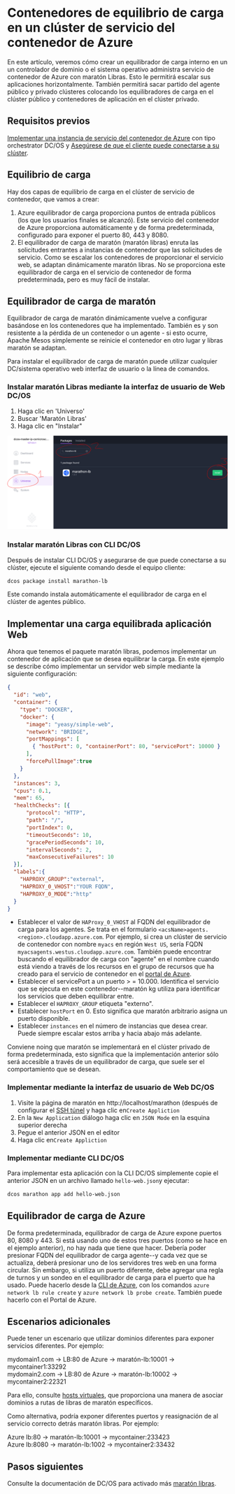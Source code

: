 <properties
   pageTitle="Cargar saldo contenedores en un clúster de servicio del contenedor de Azure | Microsoft Azure"
   description="Equilibrar la carga entre varios contenedores en un clúster de servicio del contenedor de Azure."
   services="container-service"
   documentationCenter=""
   authors="rgardler"
   manager="timlt"
   editor=""
   tags="acs, azure-container-service"
   keywords="Contenedores, servicios de Micro, DC/OS, Azure"/>

<tags
   ms.service="container-service"
   ms.devlang="na"
   ms.topic="get-started-article"
   ms.tgt_pltfrm="na"
   ms.workload="na"
   ms.date="07/11/2016"
   ms.author="rogardle"/>

# <a name="load-balance-containers-in-an-azure-container-service-cluster"></a>Contenedores de equilibrio de carga en un clúster de servicio del contenedor de Azure

En este artículo, veremos cómo crear un equilibrador de carga interno en un un controlador de dominio o el sistema operativo administra servicio de contenedor de Azure con maratón Libras. Esto le permitirá escalar sus aplicaciones horizontalmente. También permitirá sacar partido del agente público y privado clústeres colocando los equilibradores de carga en el clúster público y contenedores de aplicación en el clúster privado.

## <a name="prerequisites"></a>Requisitos previos

[Implementar una instancia de servicio del contenedor de Azure](container-service-deployment.md) con tipo orchestrator DC/OS y [Asegúrese de que el cliente puede conectarse a su clúster](container-service-connect.md). 

## <a name="load-balancing"></a>Equilibrio de carga

Hay dos capas de equilibrio de carga en el clúster de servicio de contenedor, que vamos a crear: 

  1. Azure equilibrador de carga proporciona puntos de entrada públicos (los que los usuarios finales se alcanzó). Este servicio del contenedor de Azure proporciona automáticamente y de forma predeterminada, configurado para exponer el puerto 80, 443 y 8080.
  2. El equilibrador de carga de maratón (maratón libras) enruta las solicitudes entrantes a instancias de contenedor que las solicitudes de servicio. Como se escalar los contenedores de proporcionar el servicio web, se adaptan dinámicamente maratón libras. No se proporciona este equilibrador de carga en el servicio de contenedor de forma predeterminada, pero es muy fácil de instalar.

## <a name="marathon-load-balancer"></a>Equilibrador de carga de maratón

Equilibrador de carga de maratón dinámicamente vuelve a configurar basándose en los contenedores que ha implementado. También es y son resistente a la pérdida de un contenedor o un agente - si esto ocurre, Apache Mesos simplemente se reinicie el contenedor en otro lugar y libras maratón se adaptan.

Para instalar el equilibrador de carga de maratón puede utilizar cualquier DC/sistema operativo web interfaz de usuario o la línea de comandos.

### <a name="install-marathon-lb-using-dcos-web-ui"></a>Instalar maratón Libras mediante la interfaz de usuario de Web DC/OS

  1. Haga clic en 'Universo'
  2. Buscar 'Maratón Libras'
  3. Haga clic en "Instalar"

![Instalar maratón kg a través de la interfaz de Web DC/OS](./media/dcos/marathon-lb-install.png)

### <a name="install-marathon-lb-using-the-dcos-cli"></a>Instalar maratón Libras con CLI DC/OS

Después de instalar CLI DC/OS y asegurarse de que puede conectarse a su clúster, ejecute el siguiente comando desde el equipo cliente:

```bash
dcos package install marathon-lb
```

Este comando instala automáticamente el equilibrador de carga en el clúster de agentes público.

## <a name="deploy-a-load-balanced-web-application"></a>Implementar una carga equilibrada aplicación Web

Ahora que tenemos el paquete maratón libras, podemos implementar un contenedor de aplicación que se desea equilibrar la carga. En este ejemplo se describe cómo implementar un servidor web simple mediante la siguiente configuración:

```json
{
  "id": "web",
  "container": {
    "type": "DOCKER",
    "docker": {
      "image": "yeasy/simple-web",
      "network": "BRIDGE",
      "portMappings": [
        { "hostPort": 0, "containerPort": 80, "servicePort": 10000 }
      ],
      "forcePullImage":true
    }
  },
  "instances": 3,
  "cpus": 0.1,
  "mem": 65,
  "healthChecks": [{
      "protocol": "HTTP",
      "path": "/",
      "portIndex": 0,
      "timeoutSeconds": 10,
      "gracePeriodSeconds": 10,
      "intervalSeconds": 2,
      "maxConsecutiveFailures": 10
  }],
  "labels":{
    "HAPROXY_GROUP":"external",
    "HAPROXY_0_VHOST":"YOUR FQDN",
    "HAPROXY_0_MODE":"http"
  }
}

```

  * Establecer el valor de `HAProxy_0_VHOST` al FQDN del equilibrador de carga para los agentes. Se trata en el formulario `<acsName>agents.<region>.cloudapp.azure.com`. Por ejemplo, si crea un clúster de servicio de contenedor con nombre `myacs` en región `West US`, sería FQDN `myacsagents.westus.cloudapp.azure.com`. También puede encontrar buscando el equilibrador de carga con "agente" en el nombre cuando está viendo a través de los recursos en el grupo de recursos que ha creado para el servicio de contenedor en el [portal de Azure](https://portal.azure.com).
  * Establecer el servicePort a un puerto > = 10.000. Identifica el servicio que se ejecuta en este contenedor--maratón kg utiliza para identificar los servicios que deben equilibrar entre.
  * Establecer el `HAPROXY_GROUP` etiqueta "externo".
  * Establecer `hostPort` en 0. Esto significa que maratón arbitrario asigna un puerto disponible.
  * Establecer `instances` en el número de instancias que desea crear. Puede siempre escalar estos arriba y hacia abajo más adelante.

Conviene noing que maratón se implementará en el clúster privado de forma predeterminada, esto significa que la implementación anterior sólo será accesible a través de un equilibrador de carga, que suele ser el comportamiento que se desean.

### <a name="deploy-using-the-dcos-web-ui"></a>Implementar mediante la interfaz de usuario de Web DC/OS

  1. Visite la página de maratón en http://localhost/marathon (después de configurar el [SSH túnel](container-service-connect.md) y haga clic en`Create Appliction`
  2. En la `New Application` diálogo haga clic en `JSON Mode` en la esquina superior derecha
  3. Pegue el anterior JSON en el editor
  4. Haga clic en`Create Appliction`

### <a name="deploy-using-the-dcos-cli"></a>Implementar mediante CLI DC/OS

Para implementar esta aplicación con la CLI DC/OS simplemente copie el anterior JSON en un archivo llamado `hello-web.json`y ejecutar:

```bash
dcos marathon app add hello-web.json
```

## <a name="azure-load-balancer"></a>Equilibrador de carga de Azure

De forma predeterminada, equilibrador de carga de Azure expone puertos 80, 8080 y 443. Si está usando uno de estos tres puertos (como se hace en el ejemplo anterior), no hay nada que tiene que hacer. Debería poder presionar FQDN del equilibrador de carga agente--y cada vez que se actualiza, deberá presionar uno de los servidores tres web en una forma circular. Sin embargo, si utiliza un puerto diferente, debe agregar una regla de turnos y un sondeo en el equilibrador de carga para el puerto que ha usado. Puede hacerlo desde la [CLI de Azure](../xplat-cli-azure-resource-manager.md), con los comandos `azure network lb rule create` y `azure network lb probe create`. También puede hacerlo con el Portal de Azure.


## <a name="additional-scenarios"></a>Escenarios adicionales

Puede tener un escenario que utilizar dominios diferentes para exponer servicios diferentes. Por ejemplo:

mydomain1.com -> LB:80 de Azure -> maratón-lb:10001 -> mycontainer1:33292  
mydomain2.com -> LB:80 de Azure -> maratón-lb:10002 -> mycontainer2:22321

Para ello, consulte [hosts virtuales](https://mesosphere.com/blog/2015/12/04/dcos-marathon-lb/), que proporciona una manera de asociar dominios a rutas de libras de maratón específicos.

Como alternativa, podría exponer diferentes puertos y reasignación de al servicio correcto detrás maratón libras. Por ejemplo:

Azure lb:80 -> maratón-lb:10001 -> mycontainer:233423  
Azure lb:8080 -> maratón-lb:1002 -> mycontainer2:33432


## <a name="next-steps"></a>Pasos siguientes

Consulte la documentación de DC/OS para activado más [maratón libras](https://dcos.io/docs/1.7/usage/service-discovery/marathon-lb/).
